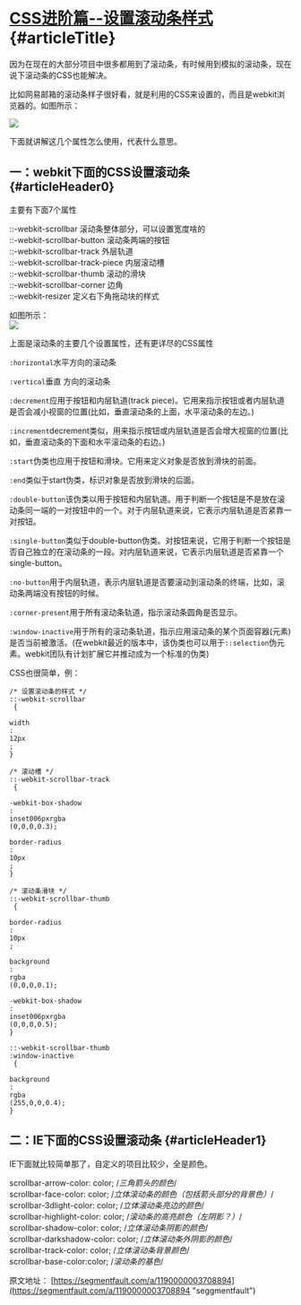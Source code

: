 # [CSS进阶篇--设置滚动条样式](https://segmentfault.com/a/1190000003708894) {#articleTitle}

因为在现在的大部分项目中很多都用到了滚动条，有时候用到模拟的滚动条，现在说下滚动条的CSS也能解决。

比如网易邮箱的滚动条样子很好看，就是利用的CSS来设置的，而且是webkit浏览器的。如图所示：

![](https://segmentfault.com/img/bVpI0X)

下面就讲解这几个属性怎么使用，代表什么意思。

## 一：webkit下面的CSS设置滚动条 {#articleHeader0}

主要有下面7个属性

::-webkit-scrollbar 滚动条整体部分，可以设置宽度啥的  
::-webkit-scrollbar-button 滚动条两端的按钮  
::-webkit-scrollbar-track 外层轨道  
::-webkit-scrollbar-track-piece 内层滚动槽  
::-webkit-scrollbar-thumb 滚动的滑块  
::-webkit-scrollbar-corner 边角  
::-webkit-resizer 定义右下角拖动块的样式

如图所示：  
![](https://segmentfault.com/img/bVpI0Z)

上面是滚动条的主要几个设置属性，还有更详尽的CSS属性

`:horizontal`水平方向的滚动条

`:vertical`垂直 方向的滚动条

`:decrement`应用于按钮和内层轨道\(track piece\)。它用来指示按钮或者内层轨道是否会减小视窗的位置\(比如，垂直滚动条的上面，水平滚动条的左边。\)

`:increment`decrement类似，用来指示按钮或内层轨道是否会增大视窗的位置\(比如，垂直滚动条的下面和水平滚动条的右边。\)

`:start`伪类也应用于按钮和滑块。它用来定义对象是否放到滑块的前面。

`:end`类似于start伪类，标识对象是否放到滑块的后面。

`:double-button`该伪类以用于按钮和内层轨道。用于判断一个按钮是不是放在滚动条同一端的一对按钮中的一个。对于内层轨道来说，它表示内层轨道是否紧靠一对按钮。

`:single-button`类似于double-button伪类。对按钮来说，它用于判断一个按钮是否自己独立的在滚动条的一段。对内层轨道来说，它表示内层轨道是否紧靠一个single-button。

`:no-button`用于内层轨道，表示内层轨道是否要滚动到滚动条的终端，比如，滚动条两端没有按钮的时候。

`:corner-present`用于所有滚动条轨道，指示滚动条圆角是否显示。

`:window-inactive`用于所有的滚动条轨道，指示应用滚动条的某个页面容器\(元素\)是否当前被激活。\(在webkit最近的版本中，该伪类也可以用于`::selection`伪元素。webkit团队有计划扩展它并推动成为一个标准的伪类\)

CSS也很简单，例：

```
/* 设置滚动条的样式 */
::-webkit-scrollbar
 {

width
:
12px
;
}

/* 滚动槽 */
::-webkit-scrollbar-track
 {

-webkit-box-shadow
:
inset006pxrgba
(0,0,0,0.3);

border-radius
:
10px
;
}

/* 滚动条滑块 */
::-webkit-scrollbar-thumb
 {

border-radius
:
10px
;

background
:
rgba
(0,0,0,0.1);

-webkit-box-shadow
:
inset006pxrgba
(0,0,0,0.5);
}

::-webkit-scrollbar-thumb
:window-inactive
 {

background
:
rgba
(255,0,0,0.4);
}

```

## 二：IE下面的CSS设置滚动条 {#articleHeader1}

IE下面就比较简单那了，自定义的项目比较少，全是颜色。

scrollbar-arrow-color: color; /_三角箭头的颜色_/  
scrollbar-face-color: color; /_立体滚动条的颜色（包括箭头部分的背景色）_/  
scrollbar-3dlight-color: color; /_立体滚动条亮边的颜色_/  
scrollbar-highlight-color: color; /_滚动条的高亮颜色（左阴影？）_/  
scrollbar-shadow-color: color; /_立体滚动条阴影的颜色_/  
scrollbar-darkshadow-color: color; /_立体滚动条外阴影的颜色_/  
scrollbar-track-color: color; /_立体滚动条背景颜色_/  
scrollbar-base-color:color; /_滚动条的基色_/



原文地址： [https://segmentfault.com/a/1190000003708894](https://segmentfault.com/a/1190000003708894 "seggmentfault")


